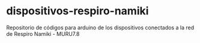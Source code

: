 # dispositivos-respiro-namiki
Repositorio de códigos para arduino de los dispositivos conectados a la red de Respiro Namiki - MURU7.8
